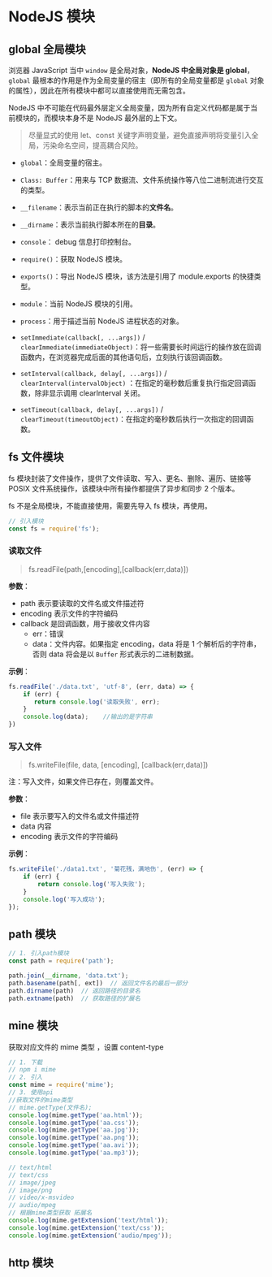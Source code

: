 # NodeJS 模块

## global 全局模块

浏览器 JavaScript 当中 `window` 是全局对象，**NodeJS 中全局对象是 global**，`global` 最根本的作用是作为全局变量的宿主（即所有的全局变量都是 `global` 对象的属性），因此在所有模块中都可以直接使用而无需包含。

NodeJS 中不可能在代码最外层定义全局变量，因为所有自定义代码都是属于当前模块的，而模块本身不是 NodeJS 最外层的上下文。

> 尽量显式的使用 let、const 关键字声明变量，避免直接声明将变量引入全局，污染命名空间，提高耦合风险。

- `global`：全局变量的宿主。
- `Class: Buffer`：用来与 TCP 数据流、文件系统操作等八位二进制流进行交互的类型。
- `__filename`：表示当前正在执行的脚本的**文件名**。
- `__dirname`：表示当前执行脚本所在的**目录**。

- `console`： debug 信息打印控制台。
- `require()`：获取 NodeJS 模块。
- `exports()`：导出 NodeJS 模块，该方法是引用了 module.exports 的快捷类型。
- `module`：当前 NodeJS 模块的引用。
- `process`：用于描述当前 NodeJS 进程状态的对象。

- `setImmediate(callback[, ...args])` / `clearImmediate(immediateObject)`：将一些需要长时间运行的操作放在回调函数内，在浏览器完成后面的其他语句后，立刻执行该回调函数。
- `setInterval(callback, delay[, ...args])` / `clearInterval(intervalObject)` ：在指定的毫秒数后重复执行指定回调函数，除非显示调用 clearInterval 关闭。
- `setTimeout(callback, delay[, ...args])` / `clearTimeout(timeoutObject)`：在指定的毫秒数后执行一次指定的回调函数。

## fs 文件模块

fs 模块封装了文件操作，提供了文件读取、写入、更名、删除、遍历、链接等 POSIX 文件系统操作，该模块中所有操作都提供了异步和同步 2 个版本。

fs 不是全局模块，不能直接使用，需要先导入 fs 模块，再使用。

```JavaScript
// 引入模块
const fs = require('fs');
```

### 读取文件

> fs.readFile(path,[encoding],[callback(err,data)])

**参数**：

- path 表示要读取的文件名或文件描述符
- encoding 表示文件的字符编码
- callback 是回调函数，用于接收文件内容
  - err：错误
  - data：文件内容。如果指定 encoding，data 将是 1 个解析后的字符串，否则 data 将会是以 `Buffer` 形式表示的二进制数据。

**示例**：

```JavaScript
fs.readFile('./data.txt', 'utf-8', (err, data) => {
    if (err) {
       return console.log('读取失败', err);
    }
    console.log(data);    //输出的是字符串
})
```

### 写入文件

> fs.writeFile(file, data, [encoding], [callback(err,data)])

注：写入文件，如果文件已存在，则覆盖文件。

**参数**：

- file 表示要写入的文件名或文件描述符
- data 内容
- encoding 表示文件的字符编码

**示例**：

```JavaScript
fs.writeFile('./data1.txt', '菊花残，满地伤', (err) => {
    if (err) {
        return console.log('写入失败');
    }
    console.log('写入成功');
});
```

## path 模块

```JavaScript
// 1. 引入path模块
const path = require('path');

path.join(__dirname, 'data.txt');
path.basename(path[, ext])  // 返回文件名的最后一部分
path.dirname(path)  // 返回路径的目录名
path.extname(path)  // 获取路径的扩展名
```

## mine 模块

获取对应文件的 mime 类型 ，设置 content-type

```JavaScript
// 1. 下载
// npm i mime
// 2. 引入
const mime = require('mime');
// 3. 使用api
//获取文件的mime类型
// mime.getType(文件名);
console.log(mime.getType('aa.html'));
console.log(mime.getType('aa.css'));
console.log(mime.getType('aa.jpg'));
console.log(mime.getType('aa.png'));
console.log(mime.getType('aa.avi'));
console.log(mime.getType('aa.mp3'));

// text/html
// text/css
// image/jpeg
// image/png
// video/x-msvideo
// audio/mpeg
// 根据mime类型获取 拓展名
console.log(mime.getExtension('text/html'));
console.log(mime.getExtension('text/css'));
console.log(mime.getExtension('audio/mpeg'));
```

## http 模块
